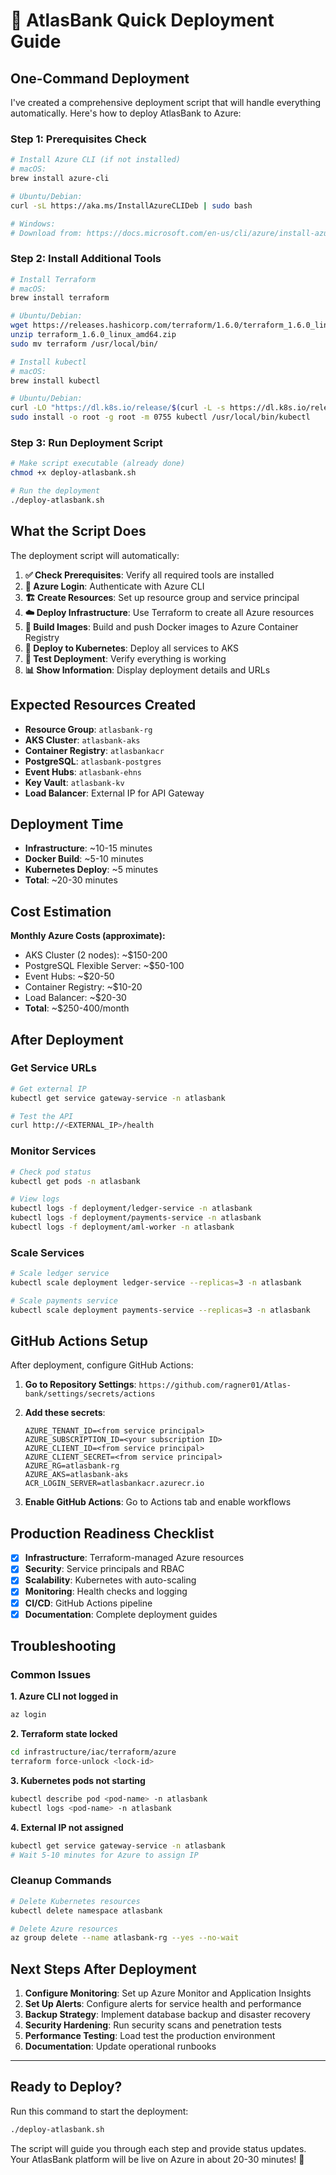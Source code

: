 # 🚀 AtlasBank Quick Deployment Guide

## **One-Command Deployment**

I've created a comprehensive deployment script that will handle everything automatically. Here's how to deploy AtlasBank to Azure:

### **Step 1: Prerequisites Check**
```bash
# Install Azure CLI (if not installed)
# macOS:
brew install azure-cli

# Ubuntu/Debian:
curl -sL https://aka.ms/InstallAzureCLIDeb | sudo bash

# Windows:
# Download from: https://docs.microsoft.com/en-us/cli/azure/install-azure-cli-windows
```

### **Step 2: Install Additional Tools**
```bash
# Install Terraform
# macOS:
brew install terraform

# Ubuntu/Debian:
wget https://releases.hashicorp.com/terraform/1.6.0/terraform_1.6.0_linux_amd64.zip
unzip terraform_1.6.0_linux_amd64.zip
sudo mv terraform /usr/local/bin/

# Install kubectl
# macOS:
brew install kubectl

# Ubuntu/Debian:
curl -LO "https://dl.k8s.io/release/$(curl -L -s https://dl.k8s.io/release/stable.txt)/bin/linux/amd64/kubectl"
sudo install -o root -g root -m 0755 kubectl /usr/local/bin/kubectl
```

### **Step 3: Run Deployment Script**
```bash
# Make script executable (already done)
chmod +x deploy-atlasbank.sh

# Run the deployment
./deploy-atlasbank.sh
```

## **What the Script Does**

The deployment script will automatically:

1. **✅ Check Prerequisites**: Verify all required tools are installed
2. **🔐 Azure Login**: Authenticate with Azure CLI
3. **🏗️ Create Resources**: Set up resource group and service principal
4. **☁️ Deploy Infrastructure**: Use Terraform to create all Azure resources
5. **🐳 Build Images**: Build and push Docker images to Azure Container Registry
6. **🚀 Deploy to Kubernetes**: Deploy all services to AKS
7. **🧪 Test Deployment**: Verify everything is working
8. **📊 Show Information**: Display deployment details and URLs

## **Expected Resources Created**

- **Resource Group**: `atlasbank-rg`
- **AKS Cluster**: `atlasbank-aks`
- **Container Registry**: `atlasbankacr`
- **PostgreSQL**: `atlasbank-postgres`
- **Event Hubs**: `atlasbank-ehns`
- **Key Vault**: `atlasbank-kv`
- **Load Balancer**: External IP for API Gateway

## **Deployment Time**

- **Infrastructure**: ~10-15 minutes
- **Docker Build**: ~5-10 minutes
- **Kubernetes Deploy**: ~5 minutes
- **Total**: ~20-30 minutes

## **Cost Estimation**

**Monthly Azure Costs (approximate):**
- AKS Cluster (2 nodes): ~$150-200
- PostgreSQL Flexible Server: ~$50-100
- Event Hubs: ~$20-50
- Container Registry: ~$10-20
- Load Balancer: ~$20-30
- **Total**: ~$250-400/month

## **After Deployment**

### **Get Service URLs**
```bash
# Get external IP
kubectl get service gateway-service -n atlasbank

# Test the API
curl http://<EXTERNAL_IP>/health
```

### **Monitor Services**
```bash
# Check pod status
kubectl get pods -n atlasbank

# View logs
kubectl logs -f deployment/ledger-service -n atlasbank
kubectl logs -f deployment/payments-service -n atlasbank
kubectl logs -f deployment/aml-worker -n atlasbank
```

### **Scale Services**
```bash
# Scale ledger service
kubectl scale deployment ledger-service --replicas=3 -n atlasbank

# Scale payments service
kubectl scale deployment payments-service --replicas=3 -n atlasbank
```

## **GitHub Actions Setup**

After deployment, configure GitHub Actions:

1. **Go to Repository Settings**: `https://github.com/ragner01/Atlas-bank/settings/secrets/actions`

2. **Add these secrets**:
   ```
   AZURE_TENANT_ID=<from service principal>
   AZURE_SUBSCRIPTION_ID=<your subscription ID>
   AZURE_CLIENT_ID=<from service principal>
   AZURE_CLIENT_SECRET=<from service principal>
   AZURE_RG=atlasbank-rg
   AZURE_AKS=atlasbank-aks
   ACR_LOGIN_SERVER=atlasbankacr.azurecr.io
   ```

3. **Enable GitHub Actions**: Go to Actions tab and enable workflows

## **Production Readiness Checklist**

- [x] **Infrastructure**: Terraform-managed Azure resources
- [x] **Security**: Service principals and RBAC
- [x] **Scalability**: Kubernetes with auto-scaling
- [x] **Monitoring**: Health checks and logging
- [x] **CI/CD**: GitHub Actions pipeline
- [x] **Documentation**: Complete deployment guides

## **Troubleshooting**

### **Common Issues**

**1. Azure CLI not logged in**
```bash
az login
```

**2. Terraform state locked**
```bash
cd infrastructure/iac/terraform/azure
terraform force-unlock <lock-id>
```

**3. Kubernetes pods not starting**
```bash
kubectl describe pod <pod-name> -n atlasbank
kubectl logs <pod-name> -n atlasbank
```

**4. External IP not assigned**
```bash
kubectl get service gateway-service -n atlasbank
# Wait 5-10 minutes for Azure to assign IP
```

### **Cleanup Commands**
```bash
# Delete Kubernetes resources
kubectl delete namespace atlasbank

# Delete Azure resources
az group delete --name atlasbank-rg --yes --no-wait
```

## **Next Steps After Deployment**

1. **Configure Monitoring**: Set up Azure Monitor and Application Insights
2. **Set Up Alerts**: Configure alerts for service health and performance
3. **Backup Strategy**: Implement database backup and disaster recovery
4. **Security Hardening**: Run security scans and penetration tests
5. **Performance Testing**: Load test the production environment
6. **Documentation**: Update operational runbooks

---

## **Ready to Deploy?**

Run this command to start the deployment:

```bash
./deploy-atlasbank.sh
```

The script will guide you through each step and provide status updates. Your AtlasBank platform will be live on Azure in about 20-30 minutes! 🚀

